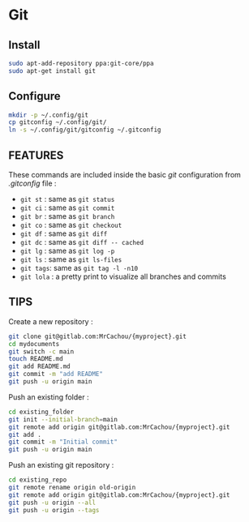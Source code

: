 # Git

## Install

```sh
sudo apt-add-repository ppa:git-core/ppa
sudo apt-get install git
```

## Configure

```sh
mkdir -p ~/.config/git
cp gitconfig ~/.config/git/
ln -s ~/.config/git/gitconfig ~/.gitconfig
```

## FEATURES

These commands are included inside the basic _git_ configuration from _.gitconfig_ file :  
* `git st` : same as `git status`
* `git ci` : same as `git commit`
* `git br` : same as `git branch`
* `git co` : same as `git checkout`
* `git df` : same as `git diff`
* `git dc` : same as `git diff -- cached`
* `git lg` : same as `git log -p`
* `git ls` : same as `git ls-files`
* `git tags`: same as `git tag -l -n10`
* `git lola` : a pretty print to visualize all branches and commits

## TIPS

Create a new repository :

```sh
git clone git@gitlab.com:MrCachou/{myproject}.git
cd mydocuments
git switch -c main
touch README.md
git add README.md
git commit -m "add README"
git push -u origin main
```

Push an existing folder : 

```sh
cd existing_folder
git init --initial-branch=main
git remote add origin git@gitlab.com:MrCachou/{myproject}.git
git add .
git commit -m "Initial commit"
git push -u origin main
```

Push an existing git repository :

```sh
cd existing_repo
git remote rename origin old-origin
git remote add origin git@gitlab.com:MrCachou/{myproject}.git
git push -u origin --all
git push -u origin --tags
```

